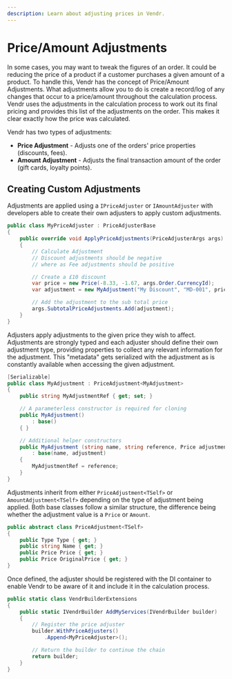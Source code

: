 ```yaml
---
description: Learn about adjusting prices in Vendr.
---
```


# Price/Amount Adjustments

In some cases, you may want to tweak the figures of an order. It could be reducing the price of a product if a customer purchases a given amount of a product. To handle this, Vendr has the concept of Price/Amount Adjustments. What adjustments allow you to do is create a record/log of any changes that occur to a price/amount throughout the calculation process. Vendr uses the adjustments in the calculation process to work out its final pricing and provides this list of the adjustments on the order. This makes it clear exactly how the price was calculated.

Vendr has two types of adjustments:

* **Price Adjustment** - Adjusts one of the orders' price properties (discounts, fees).
* **Amount Adjustment** - Adjusts the final transaction amount of the order (gift cards, loyalty points).

## Creating Custom Adjustments

Adjustments are applied using a `IPriceAdjuster` or `IAmountAdjuster` with developers able to create their own adjusters to apply custom adjustments.

```csharp
public class MyPriceAdjuster : PriceAdjusterBase
{
    public override void ApplyPriceAdjustments(PriceAdjusterArgs args)
    {
        // Calculate Adjustment
        // Discount adjustments should be negative
        // where as Fee adjustments should be positive

        // Create a £10 discount
        var price = new Price(-8.33, -1.67, args.Order.CurrencyId);
        var adjustment = new MyAdjustment("My Discount", "MD-001", price);

        // Add the adjustment to the sub total price
        args.SubtotalPriceAdjustments.Add(adjustment);
    }
}
```

Adjusters apply adjustments to the given price they wish to affect. Adjustments are strongly typed and each adjuster should define their own adjustment type, providing properties to collect any relevant information for the adjustment. This "metadata" gets serialized with the adjustment as is constantly available when accessing the given adjustment.

```csharp
[Serializable]
public class MyAdjustment : PriceAdjustment<MyAdjustment>
{
    public string MyAdjustmentRef { get; set; }

    // A parameterless constructor is required for cloning
    public MyAdjustment()
        : base()
    { }

    // Additional helper constructors
    public MyAdjustment (string name, string reference, Price adjustment)
        : base(name, adjustment)
    {
        MyAdjustmentRef = reference;
    }
}
```

Adjustments inherit from either `PriceAdjustment<TSelf>` or `AmountAdjustment<TSelf>` depending on the type of adjustment being applied. Both base classes follow a similar structure, the difference being whether the adjustment value is a `Price` or `Amount`.

```csharp
public abstract class PriceAdjustment<TSelf> 
{
    public Type Type { get; }
    public string Name { get; }
    public Price Price { get; }
    public Price OriginalPrice { get; }
}
```

Once defined, the adjuster should be registered with the DI container to enable Vendr to be aware of it and include it in the calculation process.

```csharp
public static class VendrBuilderExtensions
{
    public static IVendrBuilder AddMyServices(IVendrBuilder builder)
    {
        // Register the price adjuster
        builder.WithPriceAdjusters()
            .Append<MyPriceAdjuster>();

        // Return the builder to continue the chain
        return builder;
    }
}
```
